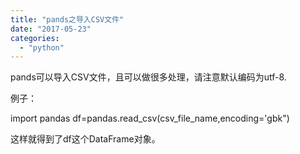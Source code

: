 ```yaml
---
title: "pands之导入CSV文件"
date: "2017-05-23"
categories: 
  - "python"
---
```


pands可以导入CSV文件，且可以做很多处理，请注意默认编码为utf-8.

例子：

import pandas df=pandas.read\_csv(csv\_file\_name,encoding='gbk")

这样就得到了df这个DataFrame对象。
